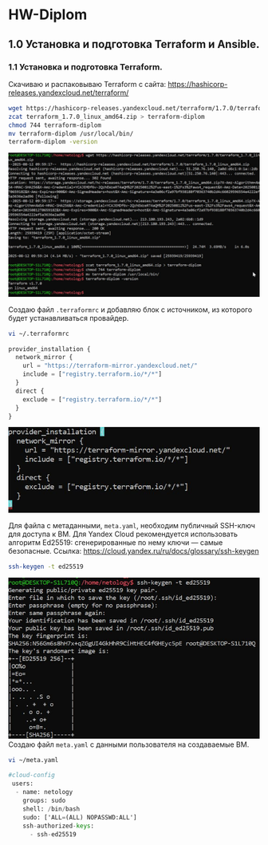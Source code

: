 # HW-Diplom
## 1.0 Установка и подготовка Terraform и Ansible.
### 1.1 Установка и подготовка Terraform.
Скачиваю и распаковываю Terraform с сайта: https://hashicorp-releases.yandexcloud.net/terraform/
```bash
wget https://hashicorp-releases.yandexcloud.net/terraform/1.7.0/terraform_1.7.0_linux_amd64.zip
zcat terraform_1.7.0_linux_amd64.zip > terraform-diplom
chmod 744 terraform-diplom
mv terraform-diplom /usr/local/bin/
terraform-diplom -version
```
![](https://github.com/EgorGEgor/HW-Diplom/blob/main/terraform.jpg)

Создаю файл `.terraformrc` и добавляю блок с источником, из которого будет устанавливаться провайдер.
```bash
vi ~/.terraformrc
```
```terraform
provider_installation {
  network_mirror {
    url = "https://terraform-mirror.yandexcloud.net/"
    include = ["registry.terraform.io/*/*"]
  }
  direct {
    exclude = ["registry.terraform.io/*/*"]
  }
}
```
![](https://github.com/EgorGEgor/HW-Diplom/blob/main/terraform-1.jpg)

Для файла с метаданными, `meta.yaml`, необходим публичный SSH-ключ для доступа к ВМ. Для Yandex Cloud рекомендуется использовать алгоритм Ed25519: сгенерированные по нему ключи — самые безопасные. Ссылка: https://cloud.yandex.ru/ru/docs/glossary/ssh-keygen
```bash
ssh-keygen -t ed25519
```
![](https://github.com/EgorGEgor/HW-Diplom/blob/main/ssh.jpg)
Создаю файл `meta.yaml` с данными пользователя на создаваемые ВМ.
```bash
vi ~/meta.yaml
```
```terraform
#cloud-config
 users:
  - name: netology
    groups: sudo
    shell: /bin/bash
    sudo: ['ALL=(ALL) NOPASSWD:ALL']
    ssh-authorized-keys:
      - ssh-ed25519
```



